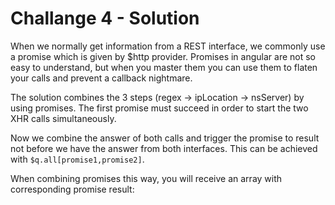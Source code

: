 # Challange 4 - Solution
When we normally get information from a REST interface, we commonly use a promise which is given by $http provider. Promises in angular are not so easy to understand, but when you master them you can use them to flaten your calls and prevent a callback nightmare.

The solution combines the 3 steps (regex -> ipLocation -> nsServer) by using promises. The first promise must succeed in order to start the two XHR calls simultaneously.

Now we combine the answer of both calls and trigger the promise to result not before we have the answer from both interfaces. This can be achieved with ```$q.all[promise1,promise2]```.

When combining promises this way, you will receive an array with corresponding promise result: